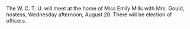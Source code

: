 The W. C. T. U. will meet at the home of Miss Emily Mills with Mrs. Gould, hostess, Wednesday afternoon, August 20. There will be election of officers.